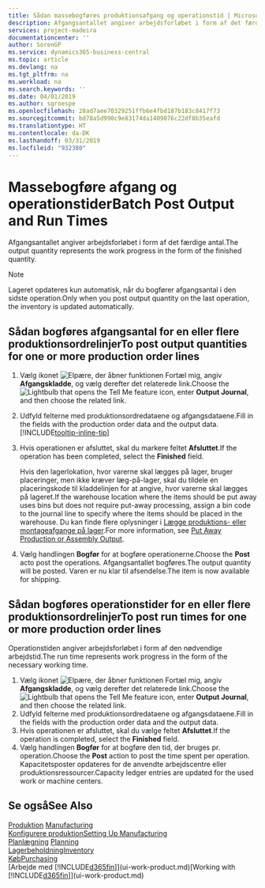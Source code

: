 ```yaml
---
title: Sådan massebogføres produktionsafgang og operationstid | Microsoft Docs
description: Afgangsantallet angiver arbejdsforløbet i form af det færdige antal.
services: project-madeira
documentationcenter: ''
author: SorenGP
ms.service: dynamics365-business-central
ms.topic: article
ms.devlang: na
ms.tgt_pltfrm: na
ms.workload: na
ms.search.keywords: ''
ms.date: 04/01/2019
ms.author: sgroespe
ms.openlocfilehash: 28ad7aee70329251ffb6e4fbd187b183c8417f73
ms.sourcegitcommit: bd78a5d990c9e83174da1409076c22df8b35eafd
ms.translationtype: HT
ms.contentlocale: da-DK
ms.lasthandoff: 03/31/2019
ms.locfileid: "932380"
---
```

# <a name="batch-post-output-and-run-times"></a><span data-ttu-id="7b19e-103">Massebogføre afgang og operationstider</span><span class="sxs-lookup"><span data-stu-id="7b19e-103">Batch Post Output and Run Times</span></span>
<span data-ttu-id="7b19e-104">Afgangsantallet angiver arbejdsforløbet i form af det færdige antal.</span><span class="sxs-lookup"><span data-stu-id="7b19e-104">The output quantity represents the work progress in the form of the finished quantity.</span></span>  

> [!NOTE]
> <span data-ttu-id="7b19e-105">Lageret opdateres kun automatisk, når du bogfører afgangsantal i den sidste operation.</span><span class="sxs-lookup"><span data-stu-id="7b19e-105">Only when you post output quantity on the last operation, the inventory is updated automatically.</span></span>  

## <a name="to-post-output-quantities-for-one-or-more-production-order-lines"></a><span data-ttu-id="7b19e-106">Sådan bogføres afgangsantal for en eller flere produktionsordrelinjer</span><span class="sxs-lookup"><span data-stu-id="7b19e-106">To post output quantities for one or more production order lines</span></span>
1. <span data-ttu-id="7b19e-107">Vælg ikonet ![Elpære, der åbner funktionen Fortæl mig](media/ui-search/search_small.png "Fortæl mig, hvad du vil foretage dig"), angiv **Afgangskladde**, og vælg derefter det relaterede link.</span><span class="sxs-lookup"><span data-stu-id="7b19e-107">Choose the ![Lightbulb that opens the Tell Me feature](media/ui-search/search_small.png "Tell me what you want to do") icon, enter **Output Journal**, and then choose the related link.</span></span>  
2. <span data-ttu-id="7b19e-108">Udfyld felterne med produktionsordredataene og afgangsdataene.</span><span class="sxs-lookup"><span data-stu-id="7b19e-108">Fill in the fields with the production order data and the output data.</span></span> [!INCLUDE[tooltip-inline-tip](includes/tooltip-inline-tip_md.md)]
3. <span data-ttu-id="7b19e-109">Hvis operationen er afsluttet, skal du markere feltet **Afsluttet**.</span><span class="sxs-lookup"><span data-stu-id="7b19e-109">If the operation has been completed, select the **Finished** field.</span></span>  

    <span data-ttu-id="7b19e-110">Hvis den lagerlokation, hvor varerne skal lægges på lager, bruger placeringer, men ikke kræver læg-på-lager, skal du  tildele en placeringskode til kladdelinjen for at angive, hvor varerne skal lægges på lageret.</span><span class="sxs-lookup"><span data-stu-id="7b19e-110">If the warehouse location where the items should be put away uses bins but does not require put-away processing,  assign a bin code to the journal line to specify where the items should be placed in the warehouse.</span></span> <span data-ttu-id="7b19e-111">Du kan finde flere oplysninger i [Lægge produktions- eller montageafgange på lager](warehouse-how-to-put-away-production-output.md).</span><span class="sxs-lookup"><span data-stu-id="7b19e-111">For more information, see [Put Away Production or Assembly Output](warehouse-how-to-put-away-production-output.md).</span></span>  

4. <span data-ttu-id="7b19e-112">Vælg handlingen **Bogfør** for at bogføre operationerne.</span><span class="sxs-lookup"><span data-stu-id="7b19e-112">Choose the **Post** acto post the operations.</span></span> <span data-ttu-id="7b19e-113">Afgangsantallet bogføres.</span><span class="sxs-lookup"><span data-stu-id="7b19e-113">The output quantity will be posted.</span></span> <span data-ttu-id="7b19e-114">Varen er nu klar til afsendelse.</span><span class="sxs-lookup"><span data-stu-id="7b19e-114">The item is now available for shipping.</span></span>  

## <a name="to-post-run-times-for-one-or-more-production-order-lines"></a><span data-ttu-id="7b19e-115">Sådan bogføres operationstider for en eller flere produktionsordrelinjer</span><span class="sxs-lookup"><span data-stu-id="7b19e-115">To post run times for one or more production order lines</span></span>
<span data-ttu-id="7b19e-116">Operationstiden angiver arbejdsforløbet i form af den nødvendige arbejdstid.</span><span class="sxs-lookup"><span data-stu-id="7b19e-116">The run time represents work progress in the form of the necessary working time.</span></span>    

1.  <span data-ttu-id="7b19e-117">Vælg ikonet ![Elpære, der åbner funktionen Fortæl mig](media/ui-search/search_small.png "Fortæl mig, hvad du vil foretage dig"), angiv **Afgangskladde**, og vælg derefter det relaterede link.</span><span class="sxs-lookup"><span data-stu-id="7b19e-117">Choose the ![Lightbulb that opens the Tell Me feature](media/ui-search/search_small.png "Tell me what you want to do") icon, enter **Output Journal**, and then choose the related link.</span></span>  
2. <span data-ttu-id="7b19e-118">Udfyld felterne med produktionsordredataene og afgangsdataene.</span><span class="sxs-lookup"><span data-stu-id="7b19e-118">Fill in the fields with the production order data and the output data.</span></span>  
3.  <span data-ttu-id="7b19e-119">Hvis operationen er afsluttet, skal du vælge feltet **Afsluttet**.</span><span class="sxs-lookup"><span data-stu-id="7b19e-119">If the operation is completed, select the **Finished** field.</span></span>  
4. <span data-ttu-id="7b19e-120">Vælg handlingen **Bogfør** for at bogføre den tid, der bruges pr. operation.</span><span class="sxs-lookup"><span data-stu-id="7b19e-120">Choose the **Post** action to post the time spent per operation.</span></span> <span data-ttu-id="7b19e-121">Kapacitetsposter opdateres for de anvendte arbejdscentre eller produktionsressourcer.</span><span class="sxs-lookup"><span data-stu-id="7b19e-121">Capacity ledger entries are updated for the used work or machine centers.</span></span>

## <a name="see-also"></a><span data-ttu-id="7b19e-122">Se også</span><span class="sxs-lookup"><span data-stu-id="7b19e-122">See Also</span></span>  
<span data-ttu-id="7b19e-123">[Produktion](production-manage-manufacturing.md)  </span><span class="sxs-lookup"><span data-stu-id="7b19e-123">[Manufacturing](production-manage-manufacturing.md)  </span></span>  
[<span data-ttu-id="7b19e-124">Konfigurere produktion</span><span class="sxs-lookup"><span data-stu-id="7b19e-124">Setting Up Manufacturing</span></span>](production-configure-production-processes.md)  
<span data-ttu-id="7b19e-125">[Planlægning](production-planning.md)    </span><span class="sxs-lookup"><span data-stu-id="7b19e-125">[Planning](production-planning.md)    </span></span>  
[<span data-ttu-id="7b19e-126">Lagerbeholdning</span><span class="sxs-lookup"><span data-stu-id="7b19e-126">Inventory</span></span>](inventory-manage-inventory.md)  
[<span data-ttu-id="7b19e-127">Køb</span><span class="sxs-lookup"><span data-stu-id="7b19e-127">Purchasing</span></span>](purchasing-manage-purchasing.md)  
<span data-ttu-id="7b19e-128">[Arbejde med [!INCLUDE[d365fin](includes/d365fin_md.md)]](ui-work-product.md)</span><span class="sxs-lookup"><span data-stu-id="7b19e-128">[Working with [!INCLUDE[d365fin](includes/d365fin_md.md)]](ui-work-product.md)</span></span>
